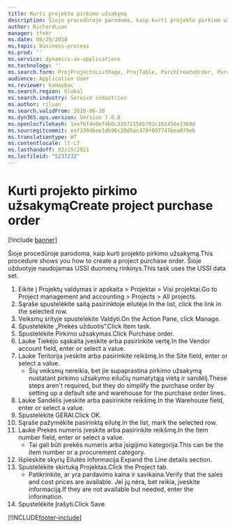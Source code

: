 ```yaml
---
title: Kurti projekto pirkimo užsakymą
description: Šioje procedūroje parodoma, kaip kurti projekto pirkimo užsakymą.
author: RichardLuan
manager: tfehr
ms.date: 08/29/2018
ms.topic: business-process
ms.prod: ''
ms.service: dynamics-ax-applications
ms.technology: ''
ms.search.form: ProjProjectsListPage, ProjTable, PurchCreateOrder, PurchTable, PurchTablePart, InventItemIdLookupPurchase
audience: Application User
ms.reviewer: kamaybac
ms.search.region: Global
ms.search.industry: Service industries
ms.author: riluan
ms.search.validFrom: 2016-06-30
ms.dyn365.ops.version: Version 7.0.0
ms.openlocfilehash: 1eef6f4e0ef4b0c33572156b702c182456e3360d
ms.sourcegitcommit: eaf330dbee1db96c20d5ac479f007747bea079eb
ms.translationtype: HT
ms.contentlocale: lt-LT
ms.lasthandoff: 02/15/2021
ms.locfileid: "5237232"
---
```

# <a name="create-project-purchase-order"></a><span data-ttu-id="d2d19-103">Kurti projekto pirkimo užsakymą</span><span class="sxs-lookup"><span data-stu-id="d2d19-103">Create project purchase order</span></span>

[!include [banner](../../includes/banner.md)]

<span data-ttu-id="d2d19-104">Šioje procedūroje parodoma, kaip kurti projekto pirkimo užsakymą.</span><span class="sxs-lookup"><span data-stu-id="d2d19-104">This procedure shows you how to create a project purchase order.</span></span> <span data-ttu-id="d2d19-105">Šioje užduotyje naudojamas USSI duomenų rinkinys.</span><span class="sxs-lookup"><span data-stu-id="d2d19-105">This task uses the USSI data set.</span></span>

1. <span data-ttu-id="d2d19-106">Eikite į Projektų valdymas ir apskaita > Projektai > Visi projektai.</span><span class="sxs-lookup"><span data-stu-id="d2d19-106">Go to Project management and accounting > Projects > All projects.</span></span>
2. <span data-ttu-id="d2d19-107">Sąraše spustelėkite saitą pasirinktoje eilutėje.</span><span class="sxs-lookup"><span data-stu-id="d2d19-107">In the list, click the link in the selected row.</span></span>
3. <span data-ttu-id="d2d19-108">Veiksmų srityje spustelėkite Valdyti.</span><span class="sxs-lookup"><span data-stu-id="d2d19-108">On the Action Pane, click Manage.</span></span>
4. <span data-ttu-id="d2d19-109">Spustelėkite „Prekės užduotis“.</span><span class="sxs-lookup"><span data-stu-id="d2d19-109">Click Item task.</span></span>
5. <span data-ttu-id="d2d19-110">Spustelėkite Pirkimo užsakymas.</span><span class="sxs-lookup"><span data-stu-id="d2d19-110">Click Purchase order.</span></span>
6. <span data-ttu-id="d2d19-111">Lauke Tiekėjo sąskaita įveskite arba pasirinkite vertę.</span><span class="sxs-lookup"><span data-stu-id="d2d19-111">In the Vendor account field, enter or select a value.</span></span>
7. <span data-ttu-id="d2d19-112">Lauke Teritorija įveskite arba pasirinkite reikšmę.</span><span class="sxs-lookup"><span data-stu-id="d2d19-112">In the Site field, enter or select a value.</span></span>
    * <span data-ttu-id="d2d19-113">Šių veiksmų nereikia, bet jie supaprastina pirkimo užsakymą nustatant pirkimo užsakymo eilučių numatytąją vietą ir sandėlį.</span><span class="sxs-lookup"><span data-stu-id="d2d19-113">These steps aren't required, but they do simplify the purchase order by setting up a default site and warehouse for the purchase order lines.</span></span>  
8. <span data-ttu-id="d2d19-114">Lauke Sandėlis įveskite arba pasirinkite reikšmę.</span><span class="sxs-lookup"><span data-stu-id="d2d19-114">In the Warehouse field, enter or select a value.</span></span>
9. <span data-ttu-id="d2d19-115">Spustelėkite GERAI.</span><span class="sxs-lookup"><span data-stu-id="d2d19-115">Click OK.</span></span>
10. <span data-ttu-id="d2d19-116">Sąraše pažymėkite pasirinktą eilutę.</span><span class="sxs-lookup"><span data-stu-id="d2d19-116">In the list, mark the selected row.</span></span>
11. <span data-ttu-id="d2d19-117">Lauke Prekės numeris įveskite arba pasirinkite reikšmę.</span><span class="sxs-lookup"><span data-stu-id="d2d19-117">In the Item number field, enter or select a value.</span></span>
    * <span data-ttu-id="d2d19-118">Tai gali būti prekės numeris arba įsigijimo kategorija.</span><span class="sxs-lookup"><span data-stu-id="d2d19-118">This can be the item number or a procurement category.</span></span>  
12. <span data-ttu-id="d2d19-119">Išplėskite skyrių Eilutės informacija.</span><span class="sxs-lookup"><span data-stu-id="d2d19-119">Expand the Line details section.</span></span>
13. <span data-ttu-id="d2d19-120">Spustelėkite skirtuką Projektas.</span><span class="sxs-lookup"><span data-stu-id="d2d19-120">Click the Project tab.</span></span>
    * <span data-ttu-id="d2d19-121">Patikrinkite, ar yra pardavimo kaina ir savikaina.</span><span class="sxs-lookup"><span data-stu-id="d2d19-121">Verify that the sales and cost prices are available.</span></span> <span data-ttu-id="d2d19-122">Jei jų nėra, bet reikia, įveskite informaciją.</span><span class="sxs-lookup"><span data-stu-id="d2d19-122">If they are not available but needed, enter the information.</span></span>  
14. <span data-ttu-id="d2d19-123">Spustelėkite Įrašyti.</span><span class="sxs-lookup"><span data-stu-id="d2d19-123">Click Save.</span></span>



[!INCLUDE[footer-include](../../../includes/footer-banner.md)]
